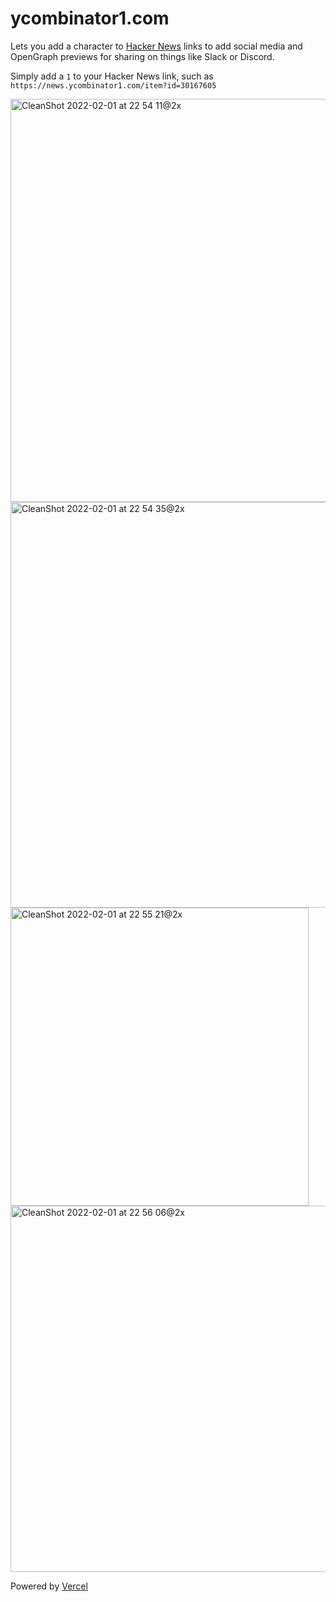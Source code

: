 # ycombinator1.com

Lets you add a character to [Hacker News](https://news.ycombinator.com) links to add social media and OpenGraph previews for sharing on things like Slack or Discord.

Simply add a `1` to your Hacker News link, such as `https://news.ycombinator1.com/item?id=30167605`

<img width="645" alt="CleanShot 2022-02-01 at 22 54 11@2x" src="https://user-images.githubusercontent.com/137158/152107529-4aef2e19-3761-4021-9530-e7830373a4b6.png">

<img width="649" alt="CleanShot 2022-02-01 at 22 54 35@2x" src="https://user-images.githubusercontent.com/137158/152107576-c8090184-93cc-4ccf-a5ec-81877081408f.png">

<img width="477" alt="CleanShot 2022-02-01 at 22 55 21@2x" src="https://user-images.githubusercontent.com/137158/152107677-16301c32-bee1-41b0-8247-5d2bfbdf896b.png">

<img width="586" alt="CleanShot 2022-02-01 at 22 56 06@2x" src="https://user-images.githubusercontent.com/137158/152107766-42a4f926-ee66-4d85-b48a-af14c1fb1c44.png">

Powered by [Vercel](https://vercel.com/)
